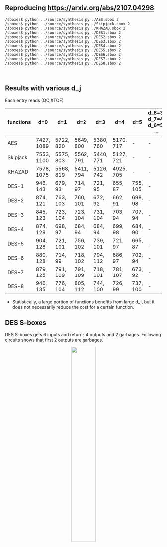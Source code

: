 ## Reproducing https://arxiv.org/abs/2107.04298

```
/sboxes$ python ../source/synthesis.py ./AES.sbox 3
/sboxes$ python ../source/synthesis.py ./Skipjack.sbox 2
/sboxes$ python ../source/synthesis.py ./KHAZAD.sbox 2
/sboxes$ python ../source/synthesis.py ./DES1.sbox 2
/sboxes$ python ../source/synthesis.py ./DES2.sbox 2
/sboxes$ python ../source/synthesis.py ./DES3.sbox 2
/sboxes$ python ../source/synthesis.py ./DES4.sbox 2
/sboxes$ python ../source/synthesis.py ./DES5.sbox 2
/sboxes$ python ../source/synthesis.py ./DES6.sbox 2
/sboxes$ python ../source/synthesis.py ./DES7.sbox 2
/sboxes$ python ../source/synthesis.py ./DES8.sbox 2
```

</br>

## Results with various d_j
Each entry reads (QC,#TOF)  

|  functions |      d=0      |      d=1      |      d=2      |      d=3      |      d=4      |      d=5      | d_8=3, d_7=4, d_6=5, ... |
|    ----    |      ----     |     ----      |     ----      |     ----      |     ----      |       -       |         ----             |
|    AES     | 7427, 1089    | 5722, 820     | 5649, 800     | 5380, 760     | 5170, 717     |       -       |            -             | 
|  Skipjack  | 7553, 1100    | 5575, 803     | 5562, 791     | 5440, 771     | 5127, 721     |       -       |            -             |
|   KHAZAD   | 7578, 1075    | 5568, 819     | 5411, 794     | 5126, 742     | 4925, 705     |       -       |            -             |
|   DES-1    | 946, 143      | 679, 93       | 714, 97       | 721, 95       | 655, 87       | 755, 105      |            -             |
|   DES-2    | 874, 121      | 763, 103      | 760, 101      | 672, 92       | 662, 91       | 698, 98       |            -             |
|   DES-3    | 845, 123      | 723, 104      | 723, 104      | 731, 104      | 703, 94       | 707, 94       |            -             |
|   DES-4    | 874, 129      | 698, 97       | 684, 94       | 684, 94       | 699, 98       | 684, 90       |            -             |
|   DES-5    | 904, 128      | 721, 101      | 756, 102      | 739, 101      | 721, 97       | 665, 87       |            -             |
|   DES-6    | 880, 128      | 714, 99       | 718, 102      | 794, 112      | 686, 97       | 702, 94       |            -             |
|   DES-7    | 879, 125      | 791, 109      | 791, 109      | 718, 101      | 781, 107      | 673, 92       |            -             |
|   DES-8    | 946, 135      | 776, 104      | 805, 112      | 744, 100      | 726, 99       | 737, 100      |            -             |

* Statistically, a large portion of functions benefits from large d_j, but it does not necessarily reduce the cost for a certain function.

## DES S-boxes
DES S-boxes gets 6 inputs and returns 4 outputs and 2 garbages.
Following circuits shows that first 2 outputs are garbages.

<center><img src="./DES1_out.bmp" width="40%"/></center>
